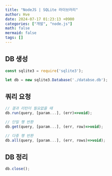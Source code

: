 ```yaml
---
title: "NodeJS | SQLite 라이브러리"
author: Hve
date: 2024-07-17 01:23:13 +0900
categories: ["개발", "node.js"]
math: false
mermaid: false
tags: []
---
```


## DB 생성

```js
const sqlite3 = require('sqlite3');

let db = new sqlite3.Database('./databse.db');
```

## 쿼리 요청

```js
// 결과 리턴이 필요없을 때
db.run(query, [param...], (err)=>void);

// 단일 행 반환
db.get(query, [param...], (err, row)=>void);

// 다중 행 반환
db.all(query, [param...], (err, rows)=>void);
```

## DB 정리

```js
db.close();
```
